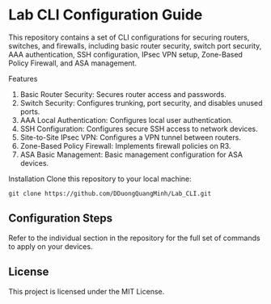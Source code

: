 # Lab CLI Configuration Guide
This repository contains a set of CLI configurations for securing routers, switches, and firewalls, including basic router security, switch port security, AAA authentication, SSH configuration, IPsec VPN setup, Zone-Based Policy Firewall, and ASA management.

Features
1. Basic Router Security: Secures router access and passwords.
2. Switch Security: Configures trunking, port security, and disables unused ports.
3. AAA Local Authentication: Configures local user authentication.
4. SSH Configuration: Configures secure SSH access to network devices.
5. Site-to-Site IPsec VPN: Configures a VPN tunnel between routers.
6. Zone-Based Policy Firewall: Implements firewall policies on R3.
7. ASA Basic Management: Basic management configuration for ASA devices.

Installation
Clone this repository to your local machine:
```
git clone https://github.com/DDuongQuangMinh/Lab_CLI.git
```
## Configuration Steps
Refer to the individual section in the repository for the full set of commands to apply on your devices.

## License
This project is licensed under the MIT License.